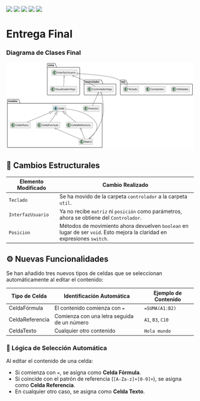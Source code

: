 [![](https://img.shields.io/badge/-Inicio-FFF?style=flat&logo=Emlakjet&logoColor=black)](/README.md) [![](https://img.shields.io/badge/-Entrega_1-FFF?style=flat&logo=openstreetmap&logoColor=black)](https://github.com/oscarsantasanchez/24-25-IdSw2-SDD/blob/main/documentos/entregas.d.md) [![](https://img.shields.io/badge/-Entrega_2-FFF?style=flat&logo=openstreetmap&logoColor=black)](https://github.com/oscarsantasanchez/24-25-IdSw2-SDD/blob/main/documentos/entregas.dM.md)  [![](https://img.shields.io/badge/-Entrega_3-FFF?style=flat&logo=openstreetmap&logoColor=black)](https://github.com/oscarsantasanchez/24-25-IdSw2-SDD/blob/main/documentos/entrega3.md)  [![](https://img.shields.io/badge/-Entrega_4-FFF?style=flat&logo=openstreetmap&logoColor=black)](https://github.com/oscarsantasanchez/24-25-IdSw2-SDD/blob/main/documentos/entregaFinal.md)

# Entrega Final

### Diagrama de Clases Final
![Diagrama de Clases](/images/modelosUML/DiagramaClases4.svg)


## 📁 Cambios Estructurales

| Elemento Modificado        | Cambio Realizado                                                                 |
|---------------------------|----------------------------------------------------------------------------------|
|  `Teclado`           | Se ha movido de la carpeta `controlador` a la carpeta `util`.                  |
| `InterfazUsuario`    | Ya no recibe `matriz` ni `posición` como parámetros, ahora se obtiene del `Controlador`. |
| `Posicion`| Métodos de movimiento ahora devuelven `boolean` en lugar de ser `void`. Esto mejora la claridad en expresiones `switch`. |

## ⚙️ Nuevas Funcionalidades

Se han añadido tres nuevos tipos de celdas que se seleccionan automáticamente al editar el contenido:

| Tipo de Celda     | Identificación Automática                     | Ejemplo de Contenido |
|-------------------|-----------------------------------------------|----------------------|
| CeldaFórmula     | El contenido comienza con `=`                 | `=SUMA(A1:B2)`       |
| CeldaReferencia  | Comienza con una letra seguida de un número   | `A1`, `B3`, `C10`    |
| CeldaTexto       | Cualquier otro contenido                      | `Hola mundo`         |

### 🧠 Lógica de Selección Automática

Al editar el contenido de una celda:
- Si comienza con `=`, se asigna como **Celda Fórmula**.
- Si coincide con el patrón de referencia (`[A-Za-z]+[0-9]+`), se asigna como **Celda Referencia**.
- En cualquier otro caso, se asigna como **Celda Texto**.

